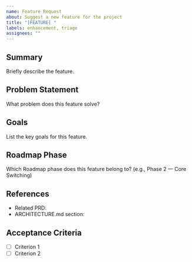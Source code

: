 ```yaml
---
name: Feature Request
about: Suggest a new feature for the project
title: "[FEATURE] "
labels: enhancement, triage
assignees: ""
---
```


## Summary
Briefly describe the feature.

## Problem Statement
What problem does this feature solve?

## Goals
List the key goals for this feature.

## Roadmap Phase
Which Roadmap phase does this feature belong to? (e.g., Phase 2 — Core Switching)

## References
- Related PRD: 
- ARCHITECTURE.md section:

## Acceptance Criteria
- [ ] Criterion 1
- [ ] Criterion 2
